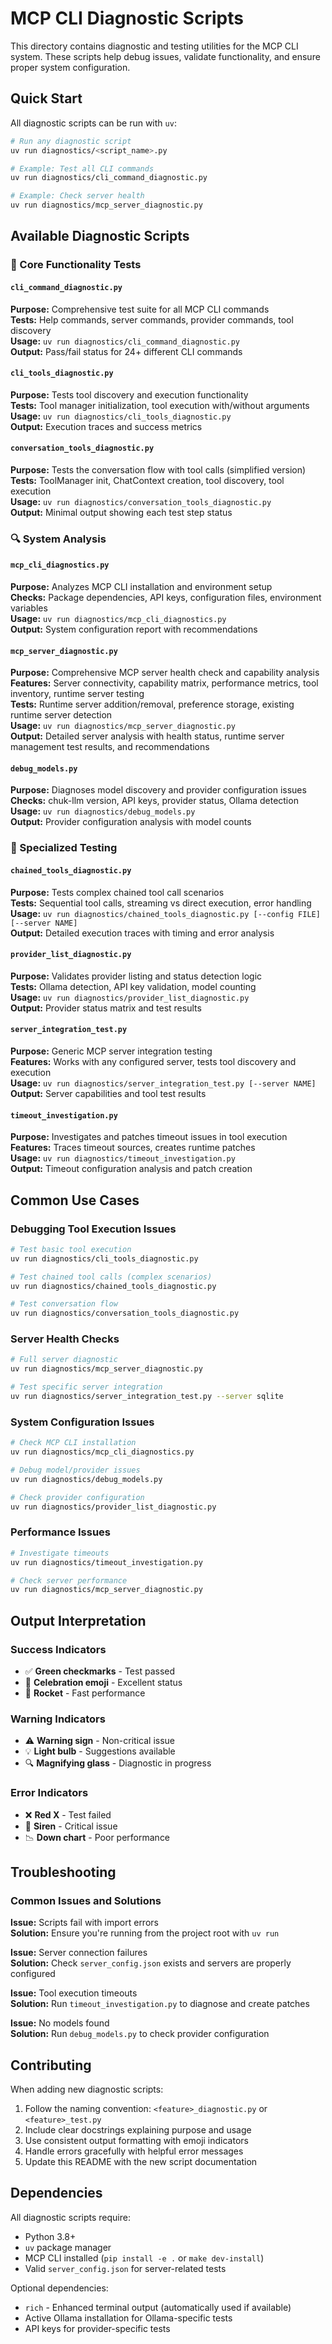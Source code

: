 # MCP CLI Diagnostic Scripts

This directory contains diagnostic and testing utilities for the MCP CLI system. These scripts help debug issues, validate functionality, and ensure proper system configuration.

## Quick Start

All diagnostic scripts can be run with `uv`:

```bash
# Run any diagnostic script
uv run diagnostics/<script_name>.py

# Example: Test all CLI commands
uv run diagnostics/cli_command_diagnostic.py

# Example: Check server health
uv run diagnostics/mcp_server_diagnostic.py
```

## Available Diagnostic Scripts

### 🔧 Core Functionality Tests

#### `cli_command_diagnostic.py`
**Purpose:** Comprehensive test suite for all MCP CLI commands  
**Tests:** Help commands, server commands, provider commands, tool discovery  
**Usage:** `uv run diagnostics/cli_command_diagnostic.py`  
**Output:** Pass/fail status for 24+ different CLI commands

#### `cli_tools_diagnostic.py`
**Purpose:** Tests tool discovery and execution functionality  
**Tests:** Tool manager initialization, tool execution with/without arguments  
**Usage:** `uv run diagnostics/cli_tools_diagnostic.py`  
**Output:** Execution traces and success metrics

#### `conversation_tools_diagnostic.py`
**Purpose:** Tests the conversation flow with tool calls (simplified version)  
**Tests:** ToolManager init, ChatContext creation, tool discovery, tool execution  
**Usage:** `uv run diagnostics/conversation_tools_diagnostic.py`  
**Output:** Minimal output showing each test step status

### 🔍 System Analysis

#### `mcp_cli_diagnostics.py`
**Purpose:** Analyzes MCP CLI installation and environment setup  
**Checks:** Package dependencies, API keys, configuration files, environment variables  
**Usage:** `uv run diagnostics/mcp_cli_diagnostics.py`  
**Output:** System configuration report with recommendations

#### `mcp_server_diagnostic.py`
**Purpose:** Comprehensive MCP server health check and capability analysis  
**Features:** Server connectivity, capability matrix, performance metrics, tool inventory, runtime server testing  
**Tests:** Runtime server addition/removal, preference storage, existing runtime server detection  
**Usage:** `uv run diagnostics/mcp_server_diagnostic.py`  
**Output:** Detailed server analysis with health status, runtime server management test results, and recommendations

#### `debug_models.py`
**Purpose:** Diagnoses model discovery and provider configuration issues  
**Checks:** chuk-llm version, API keys, provider status, Ollama detection  
**Usage:** `uv run diagnostics/debug_models.py`  
**Output:** Provider configuration analysis with model counts

### 🧪 Specialized Testing

#### `chained_tools_diagnostic.py`
**Purpose:** Tests complex chained tool call scenarios  
**Tests:** Sequential tool calls, streaming vs direct execution, error handling  
**Usage:** `uv run diagnostics/chained_tools_diagnostic.py [--config FILE] [--server NAME]`  
**Output:** Detailed execution traces with timing and error analysis

#### `provider_list_diagnostic.py`
**Purpose:** Validates provider listing and status detection logic  
**Tests:** Ollama detection, API key validation, model counting  
**Usage:** `uv run diagnostics/provider_list_diagnostic.py`  
**Output:** Provider status matrix and test results

#### `server_integration_test.py`
**Purpose:** Generic MCP server integration testing  
**Features:** Works with any configured server, tests tool discovery and execution  
**Usage:** `uv run diagnostics/server_integration_test.py [--server NAME]`  
**Output:** Server capabilities and tool test results

#### `timeout_investigation.py`
**Purpose:** Investigates and patches timeout issues in tool execution  
**Features:** Traces timeout sources, creates runtime patches  
**Usage:** `uv run diagnostics/timeout_investigation.py`  
**Output:** Timeout configuration analysis and patch creation

## Common Use Cases

### Debugging Tool Execution Issues
```bash
# Test basic tool execution
uv run diagnostics/cli_tools_diagnostic.py

# Test chained tool calls (complex scenarios)
uv run diagnostics/chained_tools_diagnostic.py

# Test conversation flow
uv run diagnostics/conversation_tools_diagnostic.py
```

### Server Health Checks
```bash
# Full server diagnostic
uv run diagnostics/mcp_server_diagnostic.py

# Test specific server integration
uv run diagnostics/server_integration_test.py --server sqlite
```

### System Configuration Issues
```bash
# Check MCP CLI installation
uv run diagnostics/mcp_cli_diagnostics.py

# Debug model/provider issues
uv run diagnostics/debug_models.py

# Check provider configuration
uv run diagnostics/provider_list_diagnostic.py
```

### Performance Issues
```bash
# Investigate timeouts
uv run diagnostics/timeout_investigation.py

# Check server performance
uv run diagnostics/mcp_server_diagnostic.py
```

## Output Interpretation

### Success Indicators
- ✅ **Green checkmarks** - Test passed
- 🎉 **Celebration emoji** - Excellent status
- 🚀 **Rocket** - Fast performance

### Warning Indicators
- ⚠️ **Warning sign** - Non-critical issue
- 💡 **Light bulb** - Suggestions available
- 🔍 **Magnifying glass** - Diagnostic in progress

### Error Indicators
- ❌ **Red X** - Test failed
- 🚨 **Siren** - Critical issue
- 📉 **Down chart** - Poor performance

## Troubleshooting

### Common Issues and Solutions

**Issue:** Scripts fail with import errors  
**Solution:** Ensure you're running from the project root with `uv run`

**Issue:** Server connection failures  
**Solution:** Check `server_config.json` exists and servers are properly configured

**Issue:** Tool execution timeouts  
**Solution:** Run `timeout_investigation.py` to diagnose and create patches

**Issue:** No models found  
**Solution:** Run `debug_models.py` to check provider configuration

## Contributing

When adding new diagnostic scripts:

1. Follow the naming convention: `<feature>_diagnostic.py` or `<feature>_test.py`
2. Include clear docstrings explaining purpose and usage
3. Use consistent output formatting with emoji indicators
4. Handle errors gracefully with helpful error messages
5. Update this README with the new script documentation

## Dependencies

All diagnostic scripts require:
- Python 3.8+
- `uv` package manager
- MCP CLI installed (`pip install -e .` or `make dev-install`)
- Valid `server_config.json` for server-related tests

Optional dependencies:
- `rich` - Enhanced terminal output (automatically used if available)
- Active Ollama installation for Ollama-specific tests
- API keys for provider-specific tests